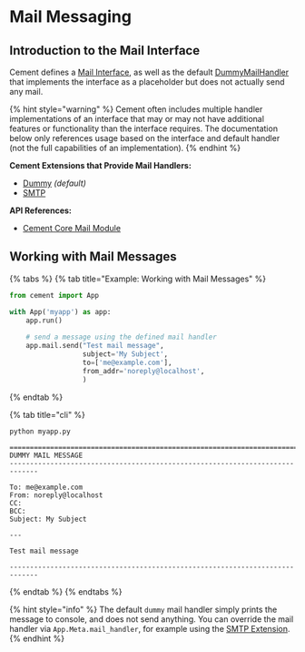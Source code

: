 # Mail Messaging

## Introduction to the Mail Interface

Cement defines a [Mail Interface](https://cement.readthedocs.io/en/2.99/api/core/mail/#cement.core.mail.MailInterface), as well as the default [DummyMailHandler](https://docs.builtoncement.com/%7B%7B%20version%20%7D%7D/api/ext/ext_dummy.html#cement.ext.ext_dummy.DummyMailHandler) that implements the interface as a placeholder but does not actually send any mail.

{% hint style="warning" %}
Cement often includes multiple handler implementations of an interface that may or may not have additional features or functionality than the interface requires.  The documentation below only references usage based on the interface and default handler \(not the full capabilities of an implementation\).
{% endhint %}

**Cement Extensions that Provide Mail Handlers:**

* [Dummy](../extensions/dummy.md) _\(default\)_
* [SMTP](../extensions/smtp.md)

**API References:**

* [Cement Core Mail Module](https://cement.readthedocs.io/en/2.99/api/core/mail)

## Working with Mail Messages

{% tabs %}
{% tab title="Example: Working with Mail Messages" %}
```python
from cement import App

with App('myapp') as app:
    app.run()
    
    # send a message using the defined mail handler
    app.mail.send("Test mail message",
                  subject='My Subject',
                  to=['me@example.com'],
                  from_addr='noreply@localhost',
                  )
```
{% endtab %}

{% tab title="cli" %}
```text
python myapp.py

=============================================================================
DUMMY MAIL MESSAGE
-----------------------------------------------------------------------------

To: me@example.com
From: noreply@localhost
CC:
BCC:
Subject: My Subject

---

Test mail message

-----------------------------------------------------------------------------
```
{% endtab %}
{% endtabs %}

{% hint style="info" %}
The default `dummy` mail handler simply prints the message to console, and does not send anything.  You can override the mail handler via `App.Meta.mail_handler`, for example using the [SMTP Extension](../extensions/smtp.md).
{% endhint %}

